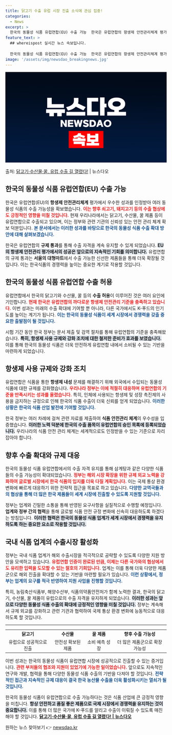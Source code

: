```yaml
---
title: 닭고기 수출 유럽 시장 진출 소식에 관심 집중!
categories:
  - News
excerpt: >
  한국의 동물성 식품 유럽연합(EU) 수출 가능  한국은 유럽연합의 항생제 안전관리체계 평가에서 우수한 성과를…
feature_text: >
  ## whereispost 실시간 뉴스 속보입니다.

  한국의 동물성 식품 유럽연합(EU) 수출 가능  한국은 유럽연합의 항생제 안전관리체계 평가에서 우수한 성과를…
image: '/assets/img/newsdao_breakingnews.jpg'
---
```


![뉴스다오 속보](/assets/img/newsdao_breakingnews.jpg)

<p>출처: <a href="https://newsdao.kr/4903" rel="dofollow">닭고기·수산물·꿀, 유럽 수출 길 열렸다!</a> | 뉴스다오</p>

<h2 data-ke-size="size26">한국의 동물성 식품 유럽연합(EU) 수출 가능</h2>

<p data-ke-size="size16">한국은 유럽연합(EU)의 <b>항생제 안전관리체계</b> 평가에서 우수한 성과를 인정받아 여러 동물성 식품의 수출 가능성을 확보했습니다. <b><span style="color: #ee2323;">이는 향후 쇠고기, 돼지고기 등의 수출 협상에도 긍정적인 영향을 미칠 것입니다.</span></b> 현재 우리나라에서는 닭고기, 수산물, 꿀 제품 등이 유럽연합으로 수출되고 있으며, 이는 정부와 관련 기관의 신뢰성 있는 안전 관리 체계 확보 덕분입니다. <b><span style="color: #1a5490;">본 문서에서는 이러한 성과를 바탕으로 한국의 동물성 식품 수출 확대 방안에 대해 살펴보겠습니다.</span></b></p>

<p data-ke-size="size16">한국은 유럽연합의 <b>규제 통과</b>를 통해 수출 자격을 계속 유지할 수 있게 되었습니다. <b><span style="background-color: #21538527;">EU의 항생제 안전관리 평가에서의 성공은 앞으로의 지속적인 기회를 의미합니다.</span></b> 유럽연합의 규제 통과는 <b>서울의 대형마트</b>에서 수출 가능한 신선한 제품들을 통해 더욱 확장될 것입니다. 이는 한국식품의 경쟁력을 높이는 중요한 계기로 작용할 것입니다.</p>

<h2 data-ke-size="size26">한국의 동물성 식품 유럽연합 수출 허용</h2>

<p data-ke-size="size16">유럽연합에서 한국의 닭고기와 수산물, 꿀 등의 <b>수출 허용</b>이 이루어진 것은 여러 요인에 기인합니다. <b><span style="color: #ee2323;">현재 한국은 유럽연합의 까다로운 항생제 안전관리 기준을 충족하고 있습니다.</span></b> 이번 성과는 미래의 수출 확대에 기여할 뿐 아니라, 다른 국가에서도 K-푸드의 인기도를 높이는 계기가 됩니다. <b><span style="color: #1a5490;">이는 한국의 동물성 식품이 세계 시장에서 경쟁력을 갖출 중요한 출발점이 될 것입니다.</span></b></p>

<p data-ke-size="size16">시험 기간 동안 한국 정부는 문서 제출 및 검역 절차를 통해 유럽연합의 기준을 충족해왔습니다. <b><span style="background-color: #21538527;">특히, 항생제 사용 규제와 강화 조치에 대한 철저한 준비가 효과를 보였습니다.</span></b> 이를 통해 한국의 동물성 식품은 더욱 안전하게 유럽연합 내에서 소비될 수 있는 기반을 마련하게 되었습니다.</p>

<h2 data-ke-size="size26">항생제 사용 규제와 강화 조치</h2>

<p data-ke-size="size16">유럽연합은 식품을 통한 <b>항생제 내성</b> 문제를 해결하기 위해 외국에서 수입되는 동물성 식품에 대한 규제를 강화했습니다. <b><span style="color: #ee2323;">우리나라 정부는 이에 적절히 대응하며 유럽연합의 기준을 만족시키는 성과를 올렸습니다.</span></b> 특히, 인체에 사용되는 항생제 및 성장 촉진제의 사용을 금지하는 규정으로 인해 한국의 식품 수출이 더욱 신뢰를 얻게 되었습니다. <b><span style="color: #1a5490;">이러한 상황은 한국의 식품 산업 발전에 기여할 것입니다.</span></b></p>

<p data-ke-size="size16">한국 정부는 여러 차례에 걸쳐 관련 자료를 제출하여 <b>식품 안전관리 체계</b>의 우수성을 입증했습니다. <b><span style="background-color: #21538527;">이러한 노력 덕분에 한국의 수출 품목이 유럽연합의 승인 목록에 등록되었습니다.</span></b> 우리나라의 식품 안전 관리 체계는 세계적으로도 인정받을 수 있는 기준으로 자리 잡아야 합니다.</p>

<h2 data-ke-size="size26">향후 수출 확대와 규제 대응</h2>

<p data-ke-size="size16">한국의 동물성 식품 유럽연합에서의 수출 자격 유지를 통해 삼계탕과 같은 다양한 식품들의 수출 가능성이 확대되었습니다. <b><span style="color: #ee2323;">정부는 해외 시장 확장을 위한 규제 외교 노력을 강화하여 글로벌 시장에서 한국 식품의 입지를 더욱 다질 계획입니다.</span></b> 이는 국제 통상 환경 변화에 빠르게 대응하기 위한 전략적 접근을 목표로 하고 있습니다. <b><span style="color: #1a5490;">다양한 교역국들과의 협상을 통해 더 많은 한국 제품들이 세계 시장에 진출할 수 있도록 지원할 것입니다.</span></b></p>

<p data-ke-size="size16">정부는 업계와 긴밀한 소통을 통해 반영된 요구사항을 실질적으로 수행할 예정입니다. <b>업계와 정부 간의 협력</b>을 통해 글로벌 식품 안전 규정 변화에 신속히 대응하도록 하겠다는 방침입니다. <b><span style="background-color: #21538527;">이러한 협력은 한국의 동물성 식품 업계가 세계 시장에서 경쟁력을 유지하도록 하는 중요한 요소로 작용할 것입니다.</span></b></p>

<h2 data-ke-size="size26">국내 식품 업계의 수출시장 활성화</h2>

<p data-ke-size="size16">정부는 국내 식품 업계가 해외 수출시장을 적극적으로 공략할 수 있도록 다양한 지원 방안을 모색하고 있습니다. <b><span style="color: #ee2323;">유럽연합 인증이 완료된 만큼, 이제는 다른 국가와의 협상에서도 유리한 입력을 도모할 수 있는 절호의 기회입니다.</span></b> 업계는 이를 통해 더욱 다양한 제품군으로 해외 진출을 확대할 수 있는 기반을 마련할 필요가 있습니다. <b><span style="color: #1a5490;">이런 상황에서, 정부는 업계의 요구를 적극 반영하여 지원 사업을 진행할 것입니다.</span></b></p>

<p data-ke-size="size16">특히, 농림축산식품부, 해양수산부, 식품의약품안전처가 함께 노력한 결과, 한국의 닭고기, 수산물, 꿀 제품이 유럽으로의 수출 자격을 유지하게 되었습니다. <b><span style="background-color: #21538527;">이러한 성과는 앞으로 다양한 동물성 식품 수출의 확대에 긍정적인 영향을 미칠 것입니다.</span></b> 정부는 계속해서 규제 외교를 강화하고 관련 기관과 협력하여 국제 통상 환경 변화에 능동적으로 대응하도록 할 것입니다.</p>

<hr>

<table>
  <tr>
    <td style="text-align: center; height: 17px;"><b>닭고기</b></td>
    <td style="text-align: center; height: 17px;"><b>수산물</b></td>
    <td style="text-align: center; height: 17px;"><b>꿀 제품</b></td>
    <td style="text-align: center; height: 17px;"><b>향후 수출 가능성</b></td>
  </tr>
  <tr>
    <td style="text-align: center; height: 17px;">유럽으로 성공적으로 진출</td>
    <td style="text-align: center; height: 17px;">안전성 확보된 제품</td>
    <td style="text-align: center; height: 17px;">소비 예측 성장</td>
    <td style="text-align: center; height: 17px;">더 많은 제품군으로 확장 가능성</td>
  </tr>
</table>

<p data-ke-size="size16">이번 성과는 한국의 동물성 식품이 유럽연합 시장에 성공적으로 진출할 수 있는 증거입니다. <b><span style="color: #ee2323;">관련 부처들의 협조와 지원이 있었기에 가능한 일이었습니다.</span></b> 앞으로도 지속적인 연구와 개발, 협력을 통해 다양한 동물성 식품 수출의 기반을 다져야 할 것입니다. <b><span style="color: #1a5490;">전략적인 접근과 지속적인 규제 대응이 결국 한국 농산물 수출을 더욱 활성화시키는 열쇠가 될 것입니다.</span></b></p>

<p data-ke-size="size16">한국의 동물성 식품이 유럽연합으로 수출 가능하다는 것은 식품 산업에 큰 긍정적 영향을 미칩니다. <b><span style="background-color: #21538527;">항상  안전하고 품질 좋은 제품으로 국제 시장에서 경쟁력을 유지하는 것이 중요합니다.</span></b> 이를 통해 더 많은 국가에 K-푸드를 알리고 수출이 이뤄질 수 있도록 매진해야 할 것입니다. <a href="https://newsdao.kr/4903"><b>닭고기·수산물·꿀, 유럽 수출 길 열렸다! | 뉴스다오</b></a></p> 

원하는 뉴스 찾아보기 👉 <a href="https://newsdao.kr" rel="dofollow">newsdao.kr</a>


